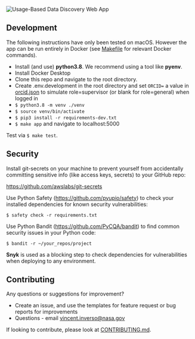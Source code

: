 ![Usage-Based Data Discovery Web App](https://github.com/ESIPFed/ubd-tool-remotedb/blob/main/static/ubd-app.png?raw=true)


## Development

The following instructions have only been tested on macOS. However the app can be run entirely in Docker (see [Makefile](Makefile) for relevant Docker commands).

- Install (and use) **python3.8**. We recommend using a tool like **pyenv**.
- Install Docker Desktop
- Clone this repo and navigate to the root directory.
- Create .env.development in the root directory and set `ORCID=` a value in [orcid.json](./orcid.json) to simulate role=supervisor (or blank for role=general) when logged in
- `$ python3.8 -m venv ./venv`
- `$ source venv/bin/activate`
- `$ pip3 install -r requirements-dev.txt`
- `$ make app` and navigate to localhost:5000

Test via `$ make test`.

## Security

Install git-secrets on your machine to prevent yourself from accidentally committing sensitive info (like access keys, secrets) to your GitHub repo:

https://github.com/awslabs/git-secrets

Use Python Safety (https://github.com/pyupio/safety) to check your installed dependencies for known security vulnerabilities:

`$ safety check -r requirements.txt`

Use Python Bandit (https://github.com/PyCQA/bandit) to find common security issues in your Python code:

`$ bandit -r ~/your_repos/project`

**Snyk** is used as a blocking step to check dependencies for vulnerabilities when deploying to any environment.

## Contributing

Any questions or suggestions for improvement?
- Create an issue, and use the templates for feature request or bug reports for improvements
- Questions - email vincent.inverso@nasa.gov 

If looking to contribute, please look at [CONTRIBUTING.md](CONTRIBUTING.md).

